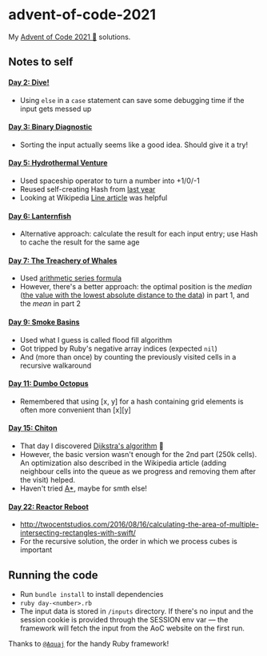 # advent-of-code-2021
My [Advent of Code 2021 🎄](https://adventofcode.com/year/2021) solutions.

## Notes to self

#### [Day 2: Dive!](https://adventofcode.com/2021/day/2)
- Using `else` in a `case` statement can save some debugging time if the input gets messed up

#### [Day 3: Binary Diagnostic](https://adventofcode.com/2021/day/3)
- Sorting the input actually seems like a good idea. Should give it a try!

#### [Day 5: Hydrothermal Venture](https://adventofcode.com/2021/day/5)
- Used spaceship operator to turn a number into +1/0/-1
- Reused self-creating Hash from [last year](https://github.com/wetterkrank/aoc2020/blob/master/aoc17_1.rb)
- Looking at Wikipedia [Line article](https://en.wikipedia.org/wiki/Line_(geometry)) was helpful

#### [Day 6: Lanternfish](https://adventofcode.com/2021/day/6)
- Alternative approach: calculate the result for each input entry; use Hash to cache the result for the same age

#### [Day 7: The Treachery of Whales](https://adventofcode.com/2021/day/7)
- Used [arithmetic series formula](https://en.wikipedia.org/wiki/1_%2B_2_%2B_3_%2B_4_%2B_%E2%8B%AF)
- However, there's a better approach: the optimal position is the _median_ ([the value with the lowest absolute distance to the data](https://en.wikipedia.org/wiki/Median#Optimality_property)) in part 1, and the _mean_ in part 2

#### [Day 9: Smoke Basins](https://adventofcode.com/2021/day/9)
- Used what I guess is called flood fill algorithm
- Got tripped by Ruby's negative array indices (expected `nil`)
- And (more than once) by counting the previously visited cells in a recursive walkaround

#### [Day 11: Dumbo Octopus](https://adventofcode.com/2021/day/11)
- Remembered that using [x, y] for a hash containing grid elements is often more convenient than [x][y]

#### [Day 15: Chiton](https://adventofcode.com/2021/day/15)
- That day I discovered [Dijkstra's algorithm](https://en.wikipedia.org/wiki/Dijkstra%27s_algorithm) 🧐
- However, the basic version wasn't enough for the 2nd part (250k cells). An optimization also described in the Wikipedia article (adding neighbour cells into the queue as we progress and removing them after the visit) helped.
- Haven't tried [A*](https://en.wikipedia.org/wiki/A*_search_algorithm), maybe for smth else!

#### [Day 22: Reactor Reboot](https://adventofcode.com/2021/day/22)
- http://twocentstudios.com/2016/08/16/calculating-the-area-of-multiple-intersecting-rectangles-with-swift/
- For the recursive solution, the order in which we process cubes is important

## Running the code

- Run `bundle install` to install dependencies
- `ruby day-<number>.rb`
- The input data is stored in `/inputs` directory. If there's no input and the session cookie is provided through the SESSION env var — the framework will
fetch the input from the AoC website on the first run.

Thanks to [`@Aquaj`](https://github.com/Aquaj) for the handy Ruby framework!
